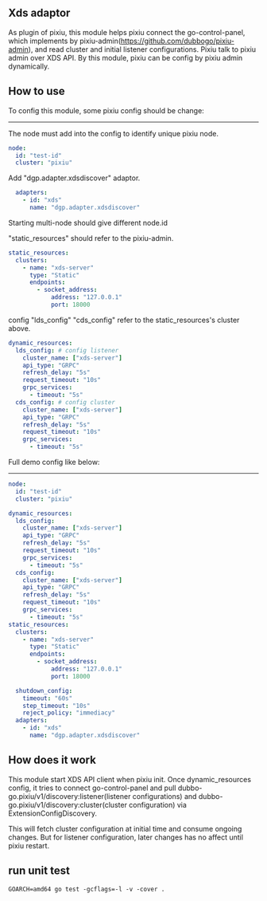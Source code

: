 ## Xds adaptor
As plugin of pixiu,  this module helps pixiu connect the go-control-panel, 
which implements by pixiu-admin(https://github.com/dubbogo/pixiu-admin), and read cluster and initial listener 
configurations. Pixiu talk to pixiu admin over XDS API. By this module,  pixiu can be config by pixiu admin 
dynamically.

## How to use

To config this module, some pixiu config should be change:

---

The node must add into the config to identify unique pixiu node.
```yaml
node:
  id: "test-id"
  cluster: "pixiu"
```
Add "dgp.adapter.xdsdiscover" adaptor.
```yaml
  adapters:
    - id: "xds"
      name: "dgp.adapter.xdsdiscover"
```

Starting multi-node should give different node.id

"static_resources" should refer to the pixiu-admin.  
```yaml
static_resources:
  clusters:
    - name: "xds-server"
      type: "Static"
      endpoints:
        - socket_address:
            address: "127.0.0.1"
            port: 18000
```
config "lds_config" "cds_config" refer to the static_resources's cluster above.

```yaml
dynamic_resources:
  lds_config: # config listener
    cluster_name: ["xds-server"]
    api_type: "GRPC"
    refresh_delay: "5s"
    request_timeout: "10s"
    grpc_services:
      - timeout: "5s"
  cds_config: # config cluster
    cluster_name: ["xds-server"]
    api_type: "GRPC"
    refresh_delay: "5s"
    request_timeout: "10s"
    grpc_services:
      - timeout: "5s"
```

Full demo config like below:

---
```yaml
node:
  id: "test-id"
  cluster: "pixiu"

dynamic_resources:
  lds_config:
    cluster_name: ["xds-server"]
    api_type: "GRPC"
    refresh_delay: "5s"
    request_timeout: "10s"
    grpc_services:
      - timeout: "5s"
  cds_config:
    cluster_name: ["xds-server"]
    api_type: "GRPC"
    refresh_delay: "5s"
    request_timeout: "10s"
    grpc_services:
      - timeout: "5s"
static_resources:
  clusters:
    - name: "xds-server"
      type: "Static"
      endpoints:
        - socket_address:
            address: "127.0.0.1"
            port: 18000

  shutdown_config:
    timeout: "60s"
    step_timeout: "10s"
    reject_policy: "immediacy"
  adapters:
    - id: "xds"
      name: "dgp.adapter.xdsdiscover"
```

## How does it work

This module start XDS API client when pixiu init. Once dynamic_resources config, it tries to connect go-control-panel 
and pull dubbo-go.pixiu/v1/discovery:listener(listener configurations) and dubbo-go.pixiu/v1/discovery:cluster(cluster 
configuration) via ExtensionConfigDiscovery.

This will fetch cluster configuration at initial time and consume ongoing changes. But for listener configuration, 
later changes has no affect until pixiu restart.


## run unit test

```shell
GOARCH=amd64 go test -gcflags=-l -v -cover .
```